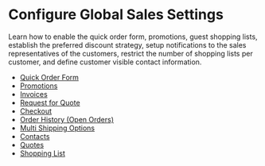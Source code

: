 <a id="configuration-guide-commerce-configuration-sales"></a>

# Configure Global Sales Settings

Learn how to enable the quick order form, promotions, guest shopping lists, establish the preferred discount strategy, setup notifications to the sales representatives of the customers, restrict the number of shopping lists per customer, and define customer visible contact information.

* [Quick Order Form](guest-quick-order-global.md#user-guide-system-configuration-commerce-sales-quick-order-form-global)
* [Promotions](promotions-settings.md#sys-config-commerce-sales-promotions)
* [Invoices](global-invoices.md#configuration-guide-commerce-configuration-sales-invoices)
* [Request for Quote](rfq.md#configuration-guide-commerce-configuration-sales-rfq)
* [Checkout](global-checkout-config.md#user-guide-system-configuration-commerce-sales-checkout)
* [Order History (Open Orders)](open-orders.md#configuration-guide-commerce-configuration-sales-order-history)
* [Multi Shipping Options](global-multi-shipping.md#user-guide-system-configuration-commerce-sales-multi-shipping)
* [Contacts](contacts.md#sys-conf-commerce-sales-contacts)
* [Quotes](guest-quote.md#sys-conf-commerce-guest-enable-guest-quotes)
* [Shopping List](global-shopping-list.md#configuration-shopping-list)
